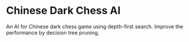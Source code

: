# Chinese Dark Chess AI
An AI for Chinese dark chess game using depth-first search. Improve the performance by decision tree pruning.
